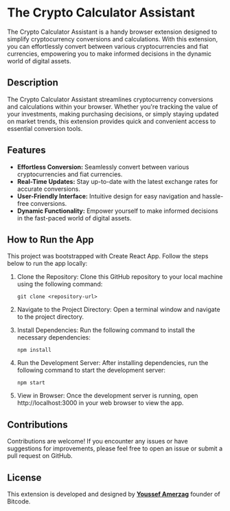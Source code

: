 # The Crypto Calculator Assistant

The Crypto Calculator Assistant is a handy browser extension designed to simplify cryptocurrency conversions and calculations. With this extension, you can effortlessly convert between various cryptocurrencies and fiat currencies, empowering you to make informed decisions in the dynamic world of digital assets.

## Description

The Crypto Calculator Assistant streamlines cryptocurrency conversions and calculations within your browser. Whether you're tracking the value of your investments, making purchasing decisions, or simply staying updated on market trends, this extension provides quick and convenient access to essential conversion tools.

## Features

+ **Effortless Conversion:** Seamlessly convert between various cryptocurrencies and fiat currencies.
+ **Real-Time Updates:** Stay up-to-date with the latest exchange rates for accurate conversions.
+ **User-Friendly Interface:** Intuitive design for easy navigation and hassle-free conversions.
+ **Dynamic Functionality:** Empower yourself to make informed decisions in the fast-paced world of digital assets.

## How to Run the App

This project was bootstrapped with Create React App. Follow the steps below to run the app locally:

1. Clone the Repository: Clone this GitHub repository to your local machine using the following command:
   
    `git clone <repository-url>`

2. Navigate to the Project Directory: Open a terminal window and navigate to the project directory.
3. Install Dependencies: Run the following command to install the necessary dependencies:

    `npm install`

4. Run the Development Server: After installing dependencies, run the following command to start the development server:

    `npm start`

5. View in Browser: Once the development server is running, open http://localhost:3000 in your web browser to view the app.

## Contributions

Contributions are welcome! If you encounter any issues or have suggestions for improvements, please feel free to open an issue or submit a pull request on GitHub.

## License

This extension is developed and designed by [**Youssef Amerzag**](https://www.linkedin.com/in/youssefamerzag/) founder of Bitcode.
